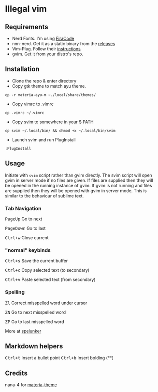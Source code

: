 # Illegal vim

## Requirements

+ Nerd Fonts. I'm using [FiraCode](https://github.com/ryanoasis/nerd-fonts/tree/master/patched-fonts/FiraCode)
+ nnn-nerd. Get it as a static binary from the [releases](https://github.com/jarun/nnn/releases)
+ Vim-Plug. Follow their [instructions](https://github.com/junegunn/vim-plug)
+ gvim. Get it from your distro's repo.

## Installation

+ Clone the repo & enter directory
+ Copy gtk theme to match ayu theme.

`cp -r materia-ayu-m ~./local/share/themes/`

+ Copy vimrc to .vimrc

`cp .vimrc ~/.vimrc`

+ Copy svim to somewhere in your $ PATH

`cp svim ~/.local/bin/ && chmod +x ~/.local/bin/svim`

+ Launch svim and run PlugInstall

`:PlugInstall`

## Usage

Initiate with `svim` script rather than gvim directly. The svim script will open gvim in server mode if no files are given. If files are supplied then they will be opened in the running instance of gvim. If gvim is not running and files are supplied then they will be opened with gvim in server mode. This is similar to the behaviour of sublime text.

### Tab Navigation

<kbd>PageUp</kbd>	Go to next 

<kbd>PageDown</kbd>	Go to last 

<kbd>Ctrl+w</kbd>	Close current 

### "normal" keybinds

<kbd>Ctrl+s</kbd>	Save the current buffer

<kbd>Ctrl+c</kbd>	Copy selected text (to secondary)

<kbd>Ctrl+v</kbd>	Paste selected text (from secondary)

### Spelling

<kbd>Zl</kbd>		Correct misspelled word under cursor 

<kbd>ZN</kbd>		Go to next misspelled word

<kbd>ZP</kbd>		Go to last misspelled word

More at [spelunker](https://github.com/kamykn/spelunker.vim/blob/master/README.md)

## Markdown helpers
<kbd>Ctrl+t</kbd>	Insert a bullet point
<kbd>Ctrl+b</kbd>	Insert bolding (\*\*)

## Credits

nana-4 for [materia-theme](https://github.com/nana-4/materia-theme)

